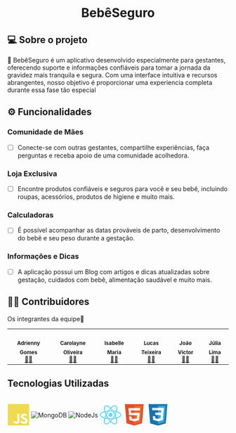 <h1 align="center"> BebêSeguro </h1>


## 💻 Sobre o projeto

📄 BebêSeguro é um aplicativo desenvolvido especialmente para gestantes, oferecendo suporte e informações confiáveis para tomar a jornada da gravidez mais tranquila e segura. Com uma interface intuitiva e recursos abrangentes, nosso objetivo é proporcionar uma experiencia completa durante essa fase tão especial


## ⚙️ Funcionalidades

### Comunidade de Mães
  - [ ] Conecte-se com outras gestantes, compartilhe experiências, faça perguntas e receba apoio de uma comunidade acolhedora.
### Loja Exclusiva
  - [ ] Encontre produtos confiáveis e seguros para você e seu bebê, incluindo roupas, acessórios, produtos de higiene e muito mais.
### Calculadoras
  - [ ] É possível acompanhar as datas prováveis de parto, desenvolvimento do bebê e seu peso durante a gestação.
### Informações e Dicas
  - [ ] A aplicação possui um Blog com artigos e dicas atualizadas sobre gestação, cuidados com bebê, alimentação saudável e muito mais.

## 👨‍💻 Contribuidores

Os integrantes da equipe👏

<table>
  <tr>
    <td align="center"><a href="#"><img style="border-radius: 50%;" src="https://pps.whatsapp.net/v/t61.24694-24/328197194_3044401742521490_7003274475609411481_n.jpg?ccb=11-4&oh=01_AdSm4apP2egIpqioTdij2fZoHJPMZxaQijxIKFYyPIa4UA&oe=64850076" width="100px;" alt=""/><br /><sub><b>Adrienny Gomes</b></sub></a><br /><a href="#" title="Dev">👨‍💻</a></td>
    <td align="center"><a href="https://github.com/Carol-0liveira"><img style="border-radius: 50%;" src="https://avatars.githubusercontent.com/u/95005753?v=4" width="100px;" alt=""/><br /><sub><b>Carolayne Oliveira</b></sub></a><br /><a href="https://github.com/Carol-0liveira" title="Dev">👨‍💻</a></td>
    <td align="center"><a href="https://github.com/isabellemaria"><img style="border-radius: 50%;" src="https://avatars.githubusercontent.com/u/95830889?v=4" width="100px;" alt=""/><br /><sub><b>Isabelle Maria</b></sub></a><br /><a href="https://github.com/isabellemaria" title="Cubos Academy">👨‍💻</a></td>
	 <td align="center"><a href="https://github.com/LucasTMB"><img style="border-radius: 50%;" src="https://avatars.githubusercontent.com/u/94722696?v=4" width="100px;" alt=""/><br /><sub><b>Lucas Teixeira</b></sub></a><br /><a href="https://github.com/LucasTMB" title="Dev">👩‍💻</a></td>
    <td align="center"><a href="https://github.com/Jo4oV1ctorr"><img style="border-radius: 50%;" src="https://avatars.githubusercontent.com/u/91574246?v=4" width="100px;" alt=""/><br /><sub><b>João Victor</b></sub></a><br /><a href="https://github.com/Jo4oV1ctorr" title="Dev">👩‍💻</a></td>
    <td align="center"><a href="https://github.com/julialimas"><img style="border-radius: 50%;" src="https://avatars.githubusercontent.com/u/107808760?v=4" width="100px;" alt=""/><br /><sub><b>Júlia Lima</b></sub></a><br /><a href="https://github.com/julialimas" title="Dev">👩‍💻</a></td>
  </tr>
</table>

<h2>Tecnologias Utilizadas</h2>
<div style="display: inline_block"><br>
  <img align="center" alt="Js" height="50" width="50" src="https://raw.githubusercontent.com/devicons/devicon/master/icons/javascript/javascript-plain.svg">
  <img align="center" alt="MongoDB" height="50" width="50" src="https://1000marcas.net/wp-content/uploads/2021/06/MongoDB-Logo.png">
  <img align="center" alt="NodeJs" height="50" width="50" src="https://cdn.freebiesupply.com/logos/large/2x/nodejs-icon-logo-png-transparent.png">
  <img align="center" alt="React" height="50" width="50" src="https://raw.githubusercontent.com/devicons/devicon/master/icons/react/react-original.svg">
  <img align="center" alt="Rafa-HTML" height="50" width="50" src="https://raw.githubusercontent.com/devicons/devicon/master/icons/html5/html5-original.svg">
  <img align="center" alt="Rafa-CSS" height="50" width="50" src="https://raw.githubusercontent.com/devicons/devicon/master/icons/css3/css3-original.svg">
</div>
  
 
